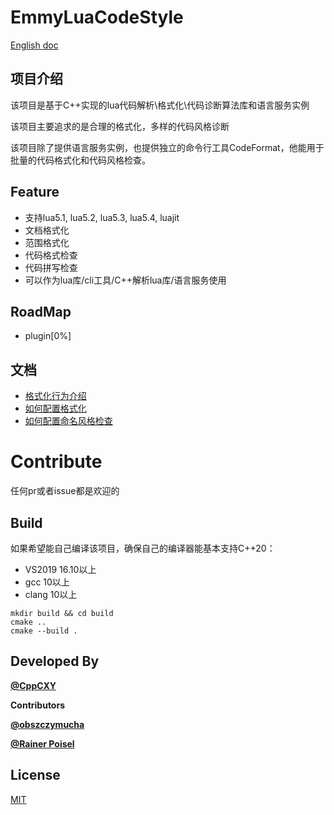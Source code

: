 # EmmyLuaCodeStyle

[English doc](README_EN.md)

## 项目介绍

该项目是基于C++实现的lua代码解析\格式化\代码诊断算法库和语言服务实例

该项目主要追求的是合理的格式化，多样的代码风格诊断

该项目除了提供语言服务实例，也提供独立的命令行工具CodeFormat，他能用于批量的代码格式化和代码风格检查。
## Feature

* 支持lua5.1, lua5.2, lua5.3, lua5.4, luajit
* 文档格式化
* 范围格式化
* 代码格式检查
* 代码拼写检查
* 可以作为lua库/cli工具/C++解析lua库/语言服务使用

## RoadMap

* plugin[0%]

## 文档

* [格式化行为介绍](docs/format_action.md)
* [如何配置格式化](docs/format_config.md)
* [如何配置命名风格检查](docs/name_style.md)

# Contribute

任何pr或者issue都是欢迎的

## Build

如果希望能自己编译该项目，确保自己的编译器能基本支持C++20：
* VS2019 16.10以上
* gcc 10以上
* clang 10以上

```
mkdir build && cd build
cmake ..
cmake --build . 

```

## Developed By

[**@CppCXY**](https://github.com/CppCXY)

**Contributors**

[**@obszczymucha**](https://github.com/obszczymucha)

[**@Rainer Poisel**](https://github.com/rpoisel)

## License

[MIT](LICENSE)
